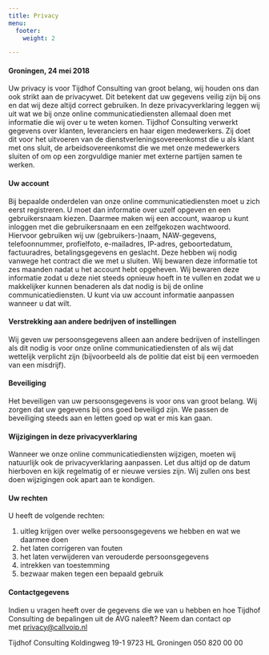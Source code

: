 ```yaml
---
title: Privacy
menu:
  footer:
    weight: 2

---
```


#### Groningen, 24 mei 2018

Uw privacy is voor Tijdhof Consulting van groot belang, wij houden ons dan ook strikt aan de privacywet. Dit betekent dat uw gegevens veilig zijn bij ons en dat wij deze altijd correct gebruiken. In deze privacyverklaring leggen wij uit wat we bij onze online communicatiediensten allemaal doen met informatie die wij over u te weten komen.
Tijdhof Consulting verwerkt gegevens over klanten, leveranciers en haar eigen medewerkers. Zij doet dit voor het uitvoeren van de dienstverleningsovereenkomst die u als klant met ons sluit, de arbeidsovereenkomst die we met onze medewerkers sluiten of om op een zorgvuldige manier met externe partijen samen te werken.

#### Uw account

Bij bepaalde onderdelen van onze online communicatiediensten moet u zich eerst registreren. U moet dan informatie over uzelf opgeven en een gebruikersnaam kiezen. Daarmee maken wij een account, waarop u kunt inloggen met die gebruikersnaam en een zelfgekozen wachtwoord.
Hiervoor gebruiken wij uw (gebruikers-)naam, NAW-gegevens, telefoonnummer, profielfoto, e-mailadres, IP-adres, geboortedatum, factuuradres, betalingsgegevens en geslacht.
Deze hebben wij nodig vanwege het contract die we met u sluiten. Wij bewaren deze informatie tot zes maanden nadat u het account hebt opgeheven.
Wij bewaren deze informatie zodat u deze niet steeds opnieuw hoeft in te vullen en zodat we u makkelijker kunnen benaderen als dat nodig is bij de online communicatiediensten. U kunt via uw account informatie aanpassen wanneer u dat wilt.

#### Verstrekking aan andere bedrijven of instellingen

Wij geven uw persoonsgegevens alleen aan andere bedrijven of instellingen als dit nodig is voor onze online communicatiediensten of als wij dat wettelijk verplicht zijn (bijvoorbeeld als de politie dat eist bij een vermoeden van een misdrijf).

#### Beveiliging

Het beveiligen van uw persoonsgegevens is voor ons van groot belang. Wij zorgen dat uw gegevens bij ons goed beveiligd zijn. We passen de beveiliging steeds aan en letten goed op wat er mis kan gaan.

#### Wijzigingen in deze privacyverklaring

Wanneer we onze online communicatiediensten wijzigen, moeten wij natuurlijk ook de privacyverklaring aanpassen. Let dus altijd op de datum hierboven en kijk regelmatig of er nieuwe versies zijn. Wij zullen ons best doen wijzigingen ook apart aan te kondigen.

#### Uw rechten

U heeft de volgende rechten:

1. uitleg krijgen over welke persoonsgegevens we hebben en wat we daarmee doen
2. het laten corrigeren van fouten
3. het laten verwijderen van verouderde persoonsgegevens
4. intrekken van toestemming
5. bezwaar maken tegen een bepaald gebruik

#### Contactgegevens

Indien u vragen heeft over de gegevens die we van u hebben en hoe Tijdhof Consulting de bepalingen uit de AVG naleeft? Neem dan contact op met [privacy@callvoip.nl](mailto:privacy@callvoip.nl)

Tijdhof Consulting
Koldingweg 19-1
9723 HL Groningen
050 820 00 00